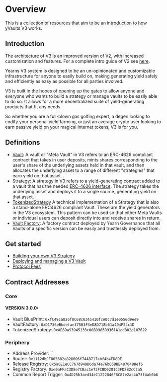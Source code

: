 # Overview

This is a collection of resources that aim to be an introduction to how yVaults V3 works.

## Introduction
 
The architecture of V3 is an improved version of V2, with increased customization and features. For a complete intro guide of V2 see [here](https://docs.yearn.fi/developers/v2/additional-resources).

Yearns V3 system is designed to be an un-opinionated and customizable infrastructure for anyone to easily build on, making generating yield safely and efficiently as easy as possible for all parties involved.

V3 is built in the hopes of opening up the gates to allow anyone and everyone who wants to build a strategy or manage vaults to be easily able to do so. It allows for a more decentralized suite of yield-generating products that fit any needs.

So whether you are a full-blown gas golfing expert, a degen looking to codify your personal yield farming, or just an average crypto user looking to earn passive yield on your magical internet tokens, V3 is for you.

## Definitions

- [Vault](https://github.com/yearn/yearn-vaults-v3/blob/master/contracts/VaultV3.vy): A vault or "Meta Vault" in V3 refers to an ERC-4626 compliant contract that takes in user deposits, mints shares corresponding to the user's share of the underlying assets held in that vault, and then allocates the underlying asset to a range of different "strategies" that earn yield on that asset. 
- Strategy: A strategy in V3 refers to a yield-generating contract added to a vault that has the needed [ERC-4626 interface](https://github.com/yearn/yearn-vaults-v3/blob/master/contracts/VaultV3.vy#L39). The strategy takes the underlying asset and deploys it to a single source, generating yield on that asset.
- [TokenizedStrategy](https://github.com/yearn/tokenized-strategy/blob/master/src/TokenizedStrategy.sol#L14-L26) A technical implementation of a Strategy that is also a stand-alone ERC4626 compliant Vault. These are the yield generators in the V3 ecosystem. This pattern can be used so that either Meta Vaults or individual users can deposit directly into and receive shares in return. 
- [Vault Factory](https://github.com/yearn/yearn-vaults-v3/blob/master/contracts/VaultFactory.vy): A factory contract deployed by Yearn Governance that all Vaults of a specific version can be easily and trustlessly deployed from.


## Get started

- [Building your own V3 Strategy](https://docs.yearn.fi/developers/v3/strategy_development.md)
- [Deploying and managing a V3 Vault](https://docs.yearn.fi/developers/v3/vault_management.md)
- [Protocol Fees](https://docs.yearn.fi/developers/v3/protocol_fees.md)


## Contract Addresses

### Core

#### VERSION 3.0.0:

- Vault BluePrint: `0xfC49ca826f8C68c0345410fcA0c7d1e0550d9ee9`
- VaultFactory: `0xD1736eBbdefae37503F3eD8D718b61a494F24c1D`
- TokenizedStrategy: `0xAE69a93945133c00B9985D9361A1cd882d107622`

### Periphery

 - Address Provider: ``
 - Router: `0x1112dbCF805682e828606f74AB717abf4b4FD8DE`
 - Release Registry: `0x5a6E1eCC767d949D6da74e76b05DBB4870488ef6`
 - Registry Factory: `0xe0aFFaC3D8e7CBac1e73FCBD0281C3FD2B2cC2a5`
 - Common Report Trigger: `0x4D25b3aed34eC1222846F6C87e2ac4A73f4ab6b6`

